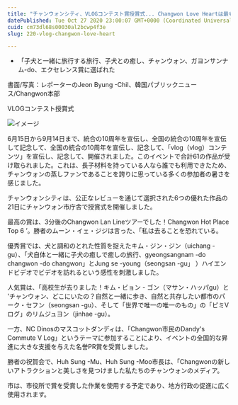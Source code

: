 ```yaml
---
title: "チャンウォンシティ、VLOGコンテスト賞授賞式... Changwon Love Heartは最も強い蒸しファンです"
datePublished: Tue Oct 27 2020 23:00:07 GMT+0000 (Coordinated Universal Time)
cuid: cm73dl68s00030al2bcwp4f3e
slug: 220-vlog-changwon-love-heart

---
```



- 「子犬と一緒に旅行する旅行、子犬との癒し、チャンウォン、ガヨンサンナム-do、エクセレンス賞に選ばれた

書面/写真：レポーターのJeon Byung -Chil、韓国パブリックニュース/Changwon本部

VLOGコンテスト授賞式

![イメージ](https://cdn.hashnode.com/res/hashnode/image/upload/v1739453306046/f65824bb-0e8e-4e01-a7c9-3e41924906b9.jpeg)

6月15日から9月14日まで、統合の10周年を宣伝し、全国の統合の10周年を宣伝して記念して、全国の統合の10周年を宣伝し、記念して、「vlog（vlog）コンテンツ」を宣伝し、記念して、開催されました。このイベントで合計61の作品が受け取られました。これは、長子材料を持っている人なら誰でも利用できたため、チャンウォンの蒸しファンであることを誇りに思っている多くの参加者の暑さを感じました。

チャンウォンシティは、公正なレビューを通じて選択された6つの優れた作品の21日にチャンウォン市庁舎で授賞式を開催しました。

最高の賞は、3分後のChangwon Lan Lineツアーでした！Changwon Hot Place Top 6 ’。勝者のムーン・イェ・ジジは言った、「私は去ることを恐れている。

優秀賞では、犬と調和のとれた性質を捉えたキム・ジン・ジン（uichang -gu）、「犬自体と一緒に子犬の癒しで癒しの旅行、gyeongsangnam -do changwon -do changwon」とJung se -young（seongsan -gu」 ）ハイエンドビデオでビデオを訪れるという感性を刺激しました。

人気賞は、「高校生が去りました！キム・ビョン - ゴン（マサン・ハッパgu）と 'チャンウォン、どこにいたの？自然と一緒に歩き、自然と共存したい都市のパーク・セフン（seongsan -gu）、そして「世界で唯一の唯一のもの」の「ピミVログ」のリムジュヨン（jinhae -gu）。

一方、NC Dinosのマスコットダンディは、「Changwon市民のDandy's Commute V Log」というテーマに参加することにより、イベントの全国的な昇進に大きな支援を与えた名誉PR賞を受賞しました。

勝者の祝賀会で、Huh Sung -Mu、Huh Sung -Moo市長は、「Changwonの新しいアトラクションと美しさを見つけました私たちのチャンウォンのメディア。

市は、市役所で賞を受賞した作業を使用する予定であり、地方行政の促進に広く使用されます。